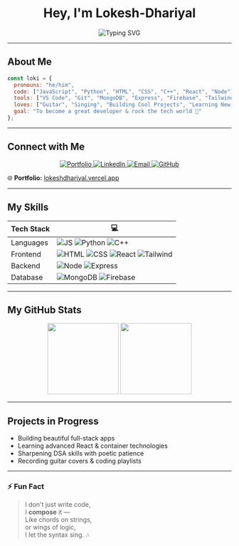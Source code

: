 <h1 align="center">Hey, I'm Lokesh-Dhariyal</h1>

<p align="center" style="width:100%">
  <img  src="https://readme-typing-svg.demolab.com?font=Fira+Code&size=23&pause=1000&color=BDBCB8&vCenter=true&width=435&lines=Final+Year+CS+Student;FullStack+Developer+in+Progress...;Let's+build+something+beautiful!" alt="Typing SVG" />
</p>

---

## About Me

```js
const loki = {
  pronouns: "he/him",
  code: ["JavaScript", "Python", "HTML", "CSS", "C++", "React", "Node"],
  tools: ["VS Code", "Git", "MongoDB", "Express", "Firebase", "TailwindCSS"],
  loves: ["Guitar", "Singing", "Building Cool Projects", "Learning New Tech"],
  goal: "To become a great developer & rock the tech world 🎸"
};
```

---

## Connect with Me

<p align="center">
  <a href="https://lokeshdhariyal.vercel.app" target="_blank">
    <img alt="Portfolio" src="https://img.shields.io/badge/Portfolio-000000?style=flat&logo=vercel&logoColor=white" />
  </a>
  <a href="https://www.linkedin.com/in/lokesh-dhariyal/" target="_blank">
    <img alt="LinkedIn" src="https://img.shields.io/badge/LinkedIn-blue?logo=linkedin&logoColor=white" />
  </a>
  <a href="mailto:lokeshdhariyal@gmail.com">
    <img alt="Email" src="https://img.shields.io/badge/Gmail-D14836?logo=gmail&logoColor=white" />
  </a>
  <a href="https://github.com/Lokesh-Dhariyal">
    <img alt="GitHub" src="https://img.shields.io/badge/GitHub-181717?logo=github&logoColor=white" />
  </a>
</p>

🌐 **Portfolio:** [lokeshdhariyal.vercel.app](https://lokeshdhariyal.vercel.app)

---

## My Skills

| Tech Stack | 💻 |
|------------|-----|
| Languages | ![JS](https://img.shields.io/badge/-JavaScript-black?style=flat&logo=javascript) ![Python](https://img.shields.io/badge/-Python-3776AB?style=flat&logo=python&logoColor=white) ![C++](https://img.shields.io/badge/-C++-00599C?style=flat&logo=c%2B%2B&logoColor=white) |
| Frontend  | ![HTML](https://img.shields.io/badge/-HTML5-E34F26?style=flat&logo=html5&logoColor=white) ![CSS](https://img.shields.io/badge/-CSS3-1572B6?style=flat&logo=css3&logoColor=white) ![React](https://img.shields.io/badge/-React-61DAFB?style=flat&logo=react&logoColor=black) ![Tailwind](https://img.shields.io/badge/-TailwindCSS-38B2AC?style=flat&logo=tailwind-css&logoColor=white) |
| Backend   | ![Node](https://img.shields.io/badge/-Node.js-339933?style=flat&logo=node.js&logoColor=white) ![Express](https://img.shields.io/badge/-Express-black?style=flat&logo=express&logoColor=white) |
| Database  | ![MongoDB](https://img.shields.io/badge/-MongoDB-4EA94B?style=flat&logo=mongodb&logoColor=white) ![Firebase](https://img.shields.io/badge/-Firebase-FFCA28?style=flat&logo=firebase&logoColor=black) |

---

## My GitHub Stats

<p align="center">
  <img src="https://github-readme-stats.vercel.app/api?username=Lokesh-Dhariyal&show_icons=true&theme=dark&count_private=true" height="160" />
  <img src="https://github-readme-stats.vercel.app/api/top-langs/?username=Lokesh-Dhariyal&layout=compact&theme=dark" height="160" />
</p>

---


##  Projects in Progress

-  Building beautiful full-stack apps  
-  Learning advanced React & container technologies  
-  Sharpening DSA skills with poetic patience  
-  Recording guitar covers & coding playlists  

---

### ⚡ Fun Fact

> I don't just write code,  
> I **compose** it —  
> Like chords on strings,  
> or wings of logic,  
> I let the syntax sing. 🎶

